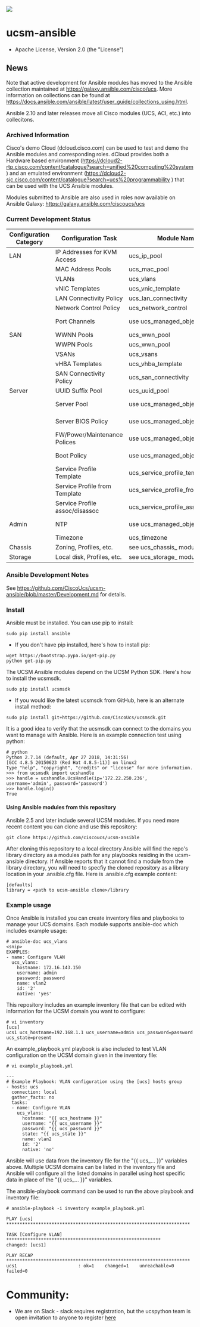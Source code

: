 [![](https://ucspython.herokuapp.com/badge.svg)](https://ucspython.herokuapp.com)

# ucsm-ansible

* Apache License, Version 2.0 (the "License") 

## News

Note that active development for Ansible modules has moved to the Ansible collection maintained at https://galaxy.ansible.com/cisco/ucs. More information on collections can be found at https://docs.ansible.com/ansible/latest/user_guide/collections_using.html.

Ansible 2.10 and later releases move all Cisco modules (UCS, ACI, etc.) into collecitons.

### Archived Information

Cisco's demo Cloud (dcloud.cisco.com) can be used to test and demo the Ansible modules and corresponding roles.  dCloud provides both a Hardware based environment (https://dcloud2-rtp.cisco.com/content/catalogue?search=unified%20computing%20system ) and an emulated environment (https://dcloud2-sjc.cisco.com/content/catalogue?search=ucs%20programmability ) that can be used with the UCS Ansible modules.

Modules submitted to Ansible are also used in roles now available on Ansible Galaxy: https://galaxy.ansible.com/ciscoucs/ucs

### Current Development Status

| Configuration Category | Configuration Task | Module Name | Status (part of 2.5, Proof of Concept, TBD |
| ---------------------- | ------------------ | ----------- | ------ |
| LAN                    | IP Addresses for KVM Access | ucs_ip_pool | in 2.5 |
|                        | MAC Address Pools  | ucs_mac_pool | in 2.5 |
|                        | VLANs              | ucs_vlans   | in 2.5 |
|                        | vNIC Templates     | ucs_vnic_template | in 2.5 |
|                        | LAN Connectivity Policy | ucs_lan_connectivity | in 2.5 |
|                        | Network Control Policy | ucs_network_control | planned for 2.9    |
|                        | Port Channels      | use ucs_managed_objects | See lan/port_channels at  https://galaxy.ansible.com/ciscoucs/ucs |
| SAN                    | WWNN Pools         | ucs_wwn_pool | in 2.5 |
|                        | WWPN Pools         | ucs_wwn_pool | in 2.5 |
|                        | VSANs              | ucs_vsans   | in 2.5 |
|                        | vHBA Templates     | ucs_vhba_template | in 2.5 |
|                        | SAN Connectivity Policy | ucs_san_connectivity | in 2.5 |
| Server                 | UUID Suffix Pool   | ucs_uuid_pool | in 2.7 |
|                        | Server Pool        | use ucs_managed_objects | See servers/server_pools at  https://galaxy.ansible.com/ciscoucs/ucs |
|                        | Server BIOS Policy | use ucs_managed_objects | See servers/bios_policies at  https://galaxy.ansible.com/ciscoucs/ucs |
|                        | FW/Power/Maintenance Polices | use ucs_managed_objects | See servers/power_policies at  https://galaxy.ansible.com/ciscoucs/ucs |
|                        | Boot Policy        | use ucs_managed_objects | See servers/boot_policies at  https://galaxy.ansible.com/ciscoucs/ucs |
|                        | Service Profile Template | ucs_service_profile_template | in 2.8 |
|                        | Service Profile from Template | ucs_service_profile_from_template | Planned for 2.9 |
|                        | Service Profile assoc/disassoc | ucs_service_profile_association | Planned for 2.9 |
| Admin                  | NTP                | use ucs_managed_objects | See admin/ntp at  https://galaxy.ansible.com/ciscoucs/ucs |
|                        | Timezone           | ucs_timezone | in 2.7 |
| Chassis                | Zoning, Profiles, etc. | see ucs_chassis_ modules | Planned for 2.9 |
| Storage                | Local disk, Profiles, etc. | see ucs_storage_ modules | in 2.8 |
### Ansible Development Notes

See https://github.com/CiscoUcs/ucsm-ansible/blob/master/Development.md for details.

### Install
Ansible must be installed.  You can use pip to install:
```
sudo pip install ansible
```
- If you don't have pip installed, here's how to install pip:
```
wget https://bootstrap.pypa.io/get-pip.py
python get-pip.py
```
The UCSM Ansible modules depend on the UCSM Python SDK.  Here's how to install the ucsmsdk.
```
sudo pip install ucsmsdk
```
- If you would like the latest ucsmsdk from GitHub, here is an alternate install method:
```
sudo pip install git+https://github.com/CiscoUcs/ucsmsdk.git
```
It is a good idea to verify that the ucsmsdk can connect to the domains you want to manage with Ansible.  Here is an example connection test using python:
```
# python
Python 2.7.14 (default, Apr 27 2018, 14:31:56) 
[GCC 4.8.5 20150623 (Red Hat 4.8.5-11)] on linux2
Type "help", "copyright", "credits" or "license" for more information.
>>> from ucsmsdk import ucshandle
>>> handle = ucshandle.UcsHandle(ip='172.22.250.236', username='admin', password='password')
>>> handle.login()
True
```
#### Using Ansible modules from this repository
Ansible 2.5 and later include several UCSM modules.  If you need more recent content you can clone and use this repository: 
```
git clone https://github.com/ciscoucs/ucsm-ansible
```
After cloning this repository to a local directory Ansible will find the repo's library directory as a modules path for any playbooks residing in the ucsm-ansible directory.  If Ansible reports that it cannot find a module from the library directory, you will need to specfiy the cloned repository as a library location in your .ansible.cfg file.  Here is .ansible.cfg example content:
```
[defaults]
library = <path to ucsm-ansible clone>/library
```
  
### Example usage
Once Ansible is installed you can create inventory files and playbooks to manage your UCS domains.  Each module supports ansible-doc which includes example usage:
```
# ansible-doc ucs_vlans
<snip>
EXAMPLES:
- name: Configure VLAN
  ucs_vlans:
    hostname: 172.16.143.150
    username: admin
    password: password
    name: vlan2
    id: '2'
    native: 'yes'
```
This repository includes an example inventory file that can be edited with information for the UCSM domain you want to configure:
```
# vi inventory
[ucs]
ucs1 ucs_hostname=192.168.1.1 ucs_username=admin ucs_password=password ucs_state=present
```
An example_playbook.yml playbook is also included to test VLAN configuration on the UCSM domain given in the inventory file:
```
# vi example_playbook.yml 

---
# Example Playbook: VLAN configuration using the [ucs] hosts group
- hosts: ucs
  connection: local
  gather_facts: no
  tasks:
  - name: Configure VLAN
    ucs_vlans:
      hostname: "{{ ucs_hostname }}"
      username: "{{ ucs_username }}"
      password: "{{ ucs_password }}"
      state: "{{ ucs_state }}"
      name: vlan2
      id: '2'
      native: 'no'
```
Ansible will use data from the inventory file for the "{{ ucs_... }}" variables above.  Multiple UCSM domains can be listed in the inventory file and Ansible will configure all the listed domains in parallel using host specific data in place of the "{{ ucs_... }}" variables.

The ansible-playbook command can be used to run the above playbook and inventory file:
```
# ansible-playbook -i inventory example_playbook.yml

PLAY [ucs] *********************************************************************

TASK [Configure VLAN] **********************************************************
changed: [ucs1]

PLAY RECAP *********************************************************************
ucs1                       : ok=1    changed=1    unreachable=0    failed=0   
```

# Community:

* We are on Slack - slack requires registration, but the ucspython team is open invitation to
  anyone to register [here](https://ucspython.herokuapp.com)
